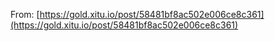 From: [https://gold.xitu.io/post/58481bf8ac502e006ce8c361](https://gold.xitu.io/post/58481bf8ac502e006ce8c361)
